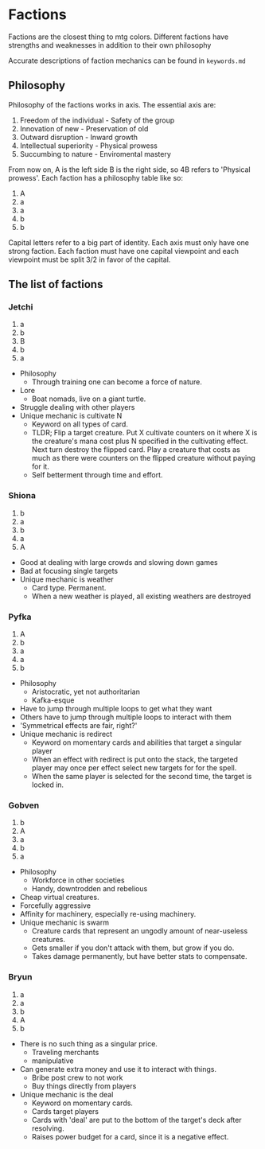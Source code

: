 # Factions

Factions are the closest thing to mtg colors. Different factions have strengths and weaknesses in addition to their own philosophy

Accurate descriptions of faction mechanics can be found in `keywords.md`

## Philosophy

Philosophy of the factions works in axis. The essential axis are:

1. Freedom of the individual - Safety of the group
2. Innovation of new - Preservation of old
3. Outward disruption - Inward growth
4. Intellectual superiority - Physical prowess
5. Succumbing to nature - Enviromental mastery

From now on, A is the left side B is the right side, so 4B refers to 'Physical prowess'. Each faction has a philosophy table like so:

1. A
2. a
3. a
4. b
5. b

Capital letters refer to a big part of identity. Each axis must only have one strong faction. Each faction must have one capital viewpoint and each viewpoint must be split 3/2 in favor of the capital.

## The list of factions

### Jetchi

1. a
2. b
3. B
4. b
5. a

* Philosophy
	* Through training one can become a force of nature.
* Lore
	* Boat nomads, live on a giant turtle.
* Struggle dealing with other players
* Unique mechanic is cultivate N
	* Keyword on all types of card.
	* TLDR; Flip a target creature. Put X cultivate counters on it where X is the creature's mana cost plus N specified in the cultivating effect. Next turn destroy the flipped card. Play a creature that costs as much as there were counters on the flipped creature without paying for it.
	* Self betterment through time and effort.

### Shiona

1. b
2. a
3. b
4. a
5. A

* Good at dealing with large crowds and slowing down games
* Bad at focusing single targets
* Unique mechanic is weather
	* Card type. Permanent.
	* When a new weather is played, all existing weathers are destroyed

### Pyfka

1. A
2. b
3. a
4. a
5. b

* Philosophy
	* Aristocratic, yet not authoritarian
	* Kafka-esque
* Have to jump through multiple loops to get what they want
* Others have to jump through multiple loops to interact with them
* 'Symmetrical effects are fair, right?'
* Unique mechanic is redirect
	* Keyword on momentary cards and abilities that target a singular player
	* When an effect with redirect is put onto the stack, the targeted player may once per effect select new targets for for the spell.
	* When the same player is selected for the second time, the target is locked in.

### Gobven

1. b
2. A
3. a
4. b
5. a

* Philosophy
	* Workforce in other societies
	* Handy, downtrodden and rebelious
* Cheap virtual creatures.
* Forcefully aggressive
* Affinity for machinery, especially re-using machinery.
* Unique mechanic is swarm 
	* Creature cards that represent an ungodly amount of near-useless creatures. 
	* Gets smaller if you don't attack with them, but grow if you do.
	* Takes damage permanently, but have better stats to compensate.

### Bryun

1. a
2. a
3. b
4. A
5. b

* There is no such thing as a singular price.
	* Traveling merchants
	* manipulative
* Can generate extra money and use it to interact with things.
	* Bribe post crew to not work
	* Buy things directly from players
* Unique mechanic is the deal
	* Keyword on momentary cards.
	* Cards target players
	* Cards with 'deal' are put to the bottom of the target's deck after resolving.
	* Raises power budget for a card, since it is a negative effect.

